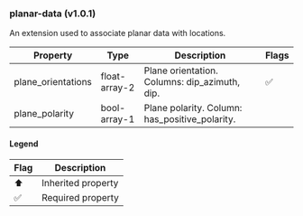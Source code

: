 ### planar-data (v1.0.1)
An extension used to associate planar data with locations.

| Property | Type | Description | Flags |
|---|---|---|---|
| plane_orientations | float-array-2 | Plane orientation. Columns: dip_azimuth, dip. | ✅ |
| plane_polarity | bool-array-1 | Plane polarity. Column: has_positive_polarity. |  |


#### Legend

| Flag | Description |
| --- | --- |
| ⬆️ | Inherited property |
| ✅ | Required property |

